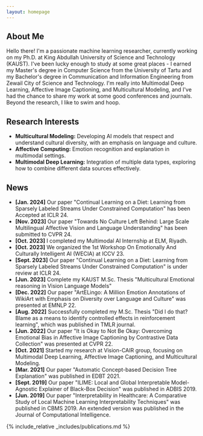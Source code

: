 ```yaml
---
layout: homepage
---
```


## About Me

Hello there! I'm a passionate machine learning researcher, currently working on my Ph.D. at King Abdullah University of Science and Technology (KAUST). I've been lucky enough to study at some great places - I earned my Master's degree in Computer Science from the University of Tartu and my Bachelor's degree in Communication and Information Engineering from Zewail City of Science and Technology. I'm really into Multimodal Deep Learning, Affective Image Captioning, and Multicultural Modeling, and I've had the chance to share my work at some good conferences and journals. Beyond the research, I like to swim and hoop.

## Research Interests

- **Multicultural Modeling:** Developing AI models that respect and understand cultural diversity, with an emphasis on language and culture.
- **Affective Computing:** Emotion recognition and explanation in multimodal settings.
- **Multimodal Deep Learning:** Integration of multiple data types, exploring how to combine different data sources effectively.

## News

<!-- - **[Feb. 2020]** Our paper about incremental learning is accepted to CVPR 2020.
- **[Feb. 2020]** We will host the ACM Multimedia Asia 2020 conference in Singapore!
- **[Sept. 2019]** Our paper about few-shot learning is accepted to NeurIPS 2019.
- **[Mar. 2019]** Our paper about few-shot learning is accepted to CVPR 2019. -->
- **[Jan. 2024]** Our paper "Continual Learning on a Diet: Learning from Sparsely Labeled Streams Under Constrained Computation" has been Accepted at ICLR 24.
- **[Nov. 2023]** Our paper "Towards No Culture Left Behind: Large Scale Multilingual Affective Vision and Language Understanding" has been submitted to CVPR 24.
- **[Oct. 2023]** I completed my Multimodal AI Internship at ELM, Riyadh.
- **[Oct. 2023]** We organized the 1st Workshop On Emotionally And Culturally Intelligent AI (WECIA) at ICCV 23.
- **[Sept. 2023]** Our paper "Continual Learning on a Diet: Learning from Sparsely Labeled Streams Under Constrained Computation" is under review at ICLR 24.
- **[Jun. 2023]** Complete my KAUST M.Sc. Thesis "Multicultural Emotional reasoning in Vision Language Models"
- **[Dec. 2022]** Our paper "ArtELingo: A Million Emotion Annotations of WikiArt with Emphasis on Diversity over Language and Culture" was presented at EMNLP 22.
- **[Aug. 2022]** Successfully completed my M.Sc. Thesis "Did I do that? Blame as a means to identify controlled effects in reinforcement learning", which was published in TMLR journal.
- **[Jun. 2022]** Our paper "It is Okay to Not Be Okay: Overcoming Emotional Bias in Affective Image Captioning by Contrastive Data Collection" was presented at CVPR 22.
- **[Oct. 2021]** Started my research at Vision-CAIR group, focusing on Multimodal Deep Learning, Affective Image Captioning, and Multicultural Modeling.
- **[Mar. 2021]** Our paper "Automatic Concept-based Decision Tree Explanation" was published in EDBT 2021.
- **[Sept. 2019]** Our paper "ILIME: Local and Global Interpretable Model-Agnostic Explainer of Black-Box Decision" was published in ADBIS 2019.
- **[Jun. 2019]** Our paper "Interpretability in Healthcare: A Comparative Study of Local Machine Learning Interpretability Techniques" was published in CBMS 2019. An extended version was published in the Journal of Computational Intelligence.

{% include_relative _includes/publications.md %}
